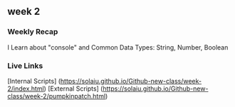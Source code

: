 ## week 2

### Weekly Recap
I Learn about "console" and Common Data Types: String, Number, Boolean

### Live Links
[Internal Scripts] (https://solaiu.github.io/Github-new-class/week-2/index.html)
[External Scripts] (https://solaiu.github.io/Github-new-class/week-2/pumpkinpatch.html)